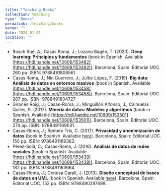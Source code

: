 ```yaml
---
title: "Teaching Books"
collection: teaching
type: "Books"
permalink: /teaching/books
venue: ""
date: 2024-01-01
location: ""
---
```


- Bosch Rué, A.; Casas Roma, J.; Lozano Bagén, T. (2020). **Deep learning: Principios y fundamentos** (book in Spanish. Available [https://hdl.handle.net/10609/153482](https://hdl.handle.net/10609/153482)). Barcelona, Spain: Editorial UOC. 260 pp. ISBN: 9788491806561
- Casas Roma, J.; Nin Guerrero, J.; Julbe López, F. (2019). **Big data: Análisis de datos en entornos masivos** (book in Spanish. Available [https://hdl.handle.net/10609/153458](https://hdl.handle.net/10609/153458)). Barcelona, Spain: Editorial UOC. 287 pp. ISBN: 9788491804727
- Gironés Roig, J.; Casas-Roma, J.; Minguillón Alfonso, J.; Caihuelas Quiles, R. (2017). **Minería de datos: Modelos y algoritmos** (book in Spanish. Available [https://hdl.handle.net/10609/153501](https://hdl.handle.net/10609/153501)). Barcelona, Spain: Editorial UOC. 274 pp. ISBN: 9788491169031.
- Casas-Roma, J.; Romero Tris, C. (2017). **Privacidad y anonimización de datos** (book in Spanish. Available [here](http://www.editorialuoc.cat/privacidad-y-anonimizacion-de-datos)). Barcelona, Spain: Editorial UOC. 150 pp. ISBN: 9788491169383.
- Pérez-Solà, C.; Casas-Roma, J. (2016). **Análisis de datos de redes sociales** (book in Spanish. Available [https://hdl.handle.net/10609/153439](https://hdl.handle.net/10609/153439)). Barcelona, Spain: Editorial UOC. 182 pp. ISBN: 9788491163664.
- Casas-Roma, J.; Conesa Caralt, J. (2013). **Diseño conceptual de bases de datos en UML** (book in Spanish. Available [here](http://www.editorialuoc.com/diseno-conceptual-de-bases-de-datos-en-uml)). Barcelona, Spain: Editorial UOC. 152 pp. ISBN: 9788490297698.
